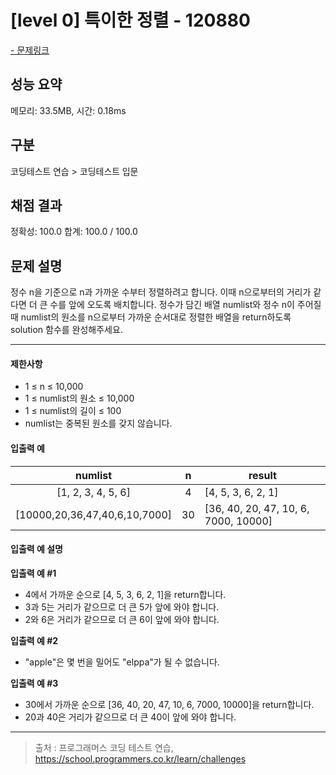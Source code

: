 # [level 0] 특이한 정렬 - 120880

<a href="https://school.programmers.co.kr/learn/courses/30/lessons/120880">- 문제링크</a>

## 성능 요약

메모리: 33.5MB, 시간: 0.18ms

## 구분

코딩테스트 연습 > 코딩테스트 입문

## 채점 결과

정확성: 100.0
합계: 100.0 / 100.0

## 문제 설명

정수 n을 기준으로 n과 가까운 수부터 정렬하려고 합니다. 이때 n으로부터의 거리가 같다면 더 큰 수를 앞에 오도록 배치합니다. 정수가 담긴 배열 numlist와 정수 n이 주어질 때 numlist의 원소를 n으로부터 가까운 순서대로 정렬한 배열을 return하도록 solution 함수를 완성해주세요.

---

#### 제한사항

- 1 ≤ n ≤ 10,000
- 1 ≤ numlist의 원소 ≤ 10,000
- 1 ≤ numlist의 길이 ≤ 100
- numlist는 중복된 원소를 갖지 않습니다.

#### 입출력 예

|          **numlist**          | **n** | **result**                           |
| :---------------------------: | :---: | ------------------------------------ |
|      [1, 2, 3, 4, 5, 6]       |   4   | [4, 5, 3, 6, 2, 1]                   |
| [10000,20,36,47,40,6,10,7000] |  30   | [36, 40, 20, 47, 10, 6, 7000, 10000] |

#### 입출력 예 설명

**입출력 예 #1**

- 4에서 가까운 순으로 [4, 5, 3, 6, 2, 1]을 return합니다.
- 3과 5는 거리가 같으므로 더 큰 5가 앞에 와야 합니다.
- 2와 6은 거리가 같으므로 더 큰 6이 앞에 와야 합니다.

**입출력 예 #2**

- "apple"은 몇 번을 밀어도 "elppa"가 될 수 없습니다.

**입출력 예 #3**

- 30에서 가까운 순으로 [36, 40, 20, 47, 10, 6, 7000, 10000]을 return합니다.
- 20과 40은 거리가 같으므로 더 큰 40이 앞에 와야 합니다.

---

> 출처 : 프로그래머스 코딩 테스트 연습, <https://school.programmers.co.kr/learn/challenges>
